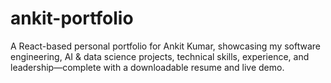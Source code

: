 # ankit-portfolio
A React-based personal portfolio for Ankit Kumar, showcasing my software engineering, AI &amp; data science projects, technical skills, experience, and leadership—complete with a downloadable resume and live demo.
